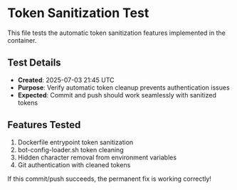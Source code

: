 # Token Sanitization Test

This file tests the automatic token sanitization features implemented in the container.

## Test Details
- **Created**: 2025-07-03 21:45 UTC
- **Purpose**: Verify automatic token cleanup prevents authentication issues
- **Expected**: Commit and push should work seamlessly with sanitized tokens

## Features Tested
1. Dockerfile entrypoint token sanitization
2. bot-config-loader.sh token cleaning
3. Hidden character removal from environment variables
4. Git authentication with cleaned tokens

If this commit/push succeeds, the permanent fix is working correctly!